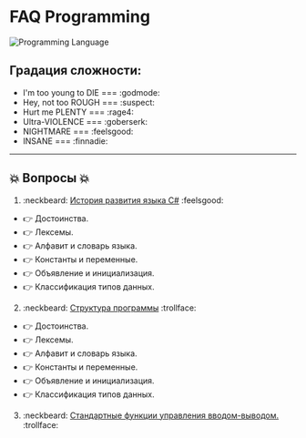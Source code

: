 # FAQ Programming

![Programming Language](https://udemy-images.udemy.com/course/750x422/658604_d6b0_3.jpg)

## Градация сложности:

- I'm too young to DIE === :godmode:
- Hey, not too ROUGH === :suspect:
- Hurt me PLENTY === :rage4:
- Ultra-VIOLENCE === :goberserk:
- NIGHTMARE === :feelsgood:
- INSANE === :finnadie:

--------------------------------------------------------------------------------

## :collision: Вопросы :collision:

1. :neckbeard: [История развития языка C#](http://github.com) :feelsgood:

  - :point_right: Достоинства.
  - :point_right: Лексемы.
  - :point_right: Алфавит и словарь языка.
  - :point_right: Константы и переменные.
  - :point_right: Объявление и инициализация.
  - :point_right: Классификация типов данных.

2. :neckbeard: [Структура программы](http://github.com) :trollface:

  - :point_right: Достоинства.
  - :point_right: Лексемы.
  - :point_right: Алфавит и словарь языка.
  - :point_right: Константы и переменные.
  - :point_right: Объявление и инициализация.
  - :point_right: Классификация типов данных.

3. :neckbeard: [Стандартные функции управления вводом-выводом.](http://github.com) :trollface:
